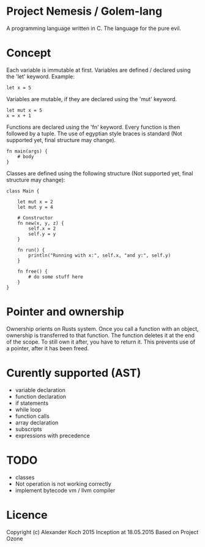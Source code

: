 # Project Nemesis / Golem-lang

A programming language written in C.
The language for the pure evil.

# Concept

Each variable is immutable at first. Variables are defined / declared using the 'let' keyword.
Example:

	let x = 5

Variables are mutable, if they are declared using the 'mut' keyword.

	let mut x = 5
	x = x + 1

Functions are declared using the 'fn' keyword. Every function is then followed by a tuple.
The use of egyptian style braces is standard (Not supported yet, final structure may change).

	fn main(args) {
		# body
	}

Classes are defined using the following structure (Not supported yet, final structure may change):

 	class Main {

		let mut x = 2
		let mut y = 4

		# Constructor
		fn new(x, y, z) {
			self.x = 2
			self.y = y
		}

		fn run() {
			println("Running with x:", self.x, "and y:", self.y)
		}

		fn free() {
			# do some stuff here
		}
	}

# Pointer and ownership
Ownership orients on Rusts system. Once you call a function with an object, ownership is transferred to that function.
The function deletes it at the end of the scope. To still own it after, you have to return it.
This prevents use of a pointer, after it has been freed.

# Curently supported (AST)

- variable declaration
- function declaration
- if statements
- while loop
- function calls
- array declaration
- subscripts
- expressions with precedence

# TODO

- classes
- Not operation is not working correctly
- implement bytecode vm / llvm compiler


# Licence
Copyright (c) Alexander Koch 2015
Inception at 18.05.2015
Based on Project Ozone

